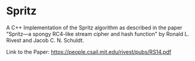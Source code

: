 # Spritz
A C++ Implementation of the Spritz algorithm as described in the paper "Spritz—a spongy RC4-like stream cipher and hash function" by Ronald L. Rivest and Jacob C. N. Schuldt.

Link to the Paper: https://people.csail.mit.edu/rivest/pubs/RS14.pdf
